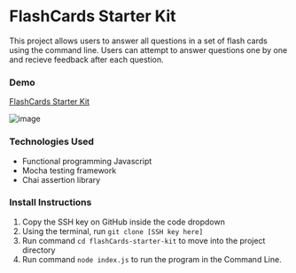 # FlashCards Starter Kit

This project allows users to answer all questions in a set of flash cards using the command line. Users can attempt to answer questions one by one and recieve feedback after each question.

### Demo
<!-- ![flash cards gif](https://media.giphy.com/media/v1.Y2lkPTc5MGI3NjExN2FmZjU0OWIxOWM0ZDdjODVhYjY2MDE5NzhmOWVkY2IyODc0NzgzNCZlcD12MV9pbnRlcm5hbF9naWZzX2dpZklkJmN0PWc/pJcns1yme6ZJAboqWh/giphy.gif) -->
<!-- ![flash cards gif](https://media.giphy.com/media/v1.Y2lkPTc5MGI3NjExN2FmZjU0OWIxOWM0ZDdjODVhYjY2MDE5NzhmOWVkY2IyODc0NzgzNCZlcD12MV9pbnRlcm5hbF9naWZzX2dpZklkJmN0PWc/pJcns1yme6ZJAboqWh/giphy.gif)
 -->
[FlashCards Starter Kit](./src/parvin.gif)

![image](./src/parvin.gif)

### Technologies Used

- Functional programming Javascript
- Mocha testing framework
- Chai assertion library

### Install Instructions

1. Copy the SSH key on GitHub inside the code dropdown
2. Using the terminal, run `git clone [SSH key here]`
3. Run command `cd flashCards-starter-kit` to move into the project directory
4. Run command `node index.js` to run the program in the Command Line.
